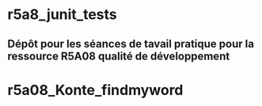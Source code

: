 # r5a8_junit_tests

## Dépôt pour les séances de tavail pratique pour la ressource R5A08 qualité de développement

# r5a08_Konte_findmyword
